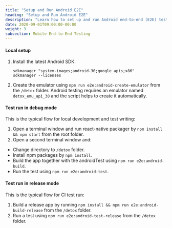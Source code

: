 ```yaml
---
title: "Setup and Run Android E2E"
heading: "Setup and Run Android E2E"
description: "Learn how to set up and run Android end-to-end (E2E) testing to ensure mobile apps operate as designed."
date: 2020-09-01T09:00:00-00:00
weight: 3
subsection: Mobile End-to-End Testing
---
```


#### Local setup

1. Install the latest Android SDK.

   ```
   sdkmanager "system-images;android-30;google_apis;x86"
   sdkmanager --licenses
   ```
2. Create the emulator using `npm run e2e:android-create-emulator` from the `/detox` folder. Android testing requires an emulator named `detox_emu_api_30` and the script helps to create it automatically.

#### Test run in debug mode

This is the typical flow for local development and test writing:

1. Open a terminal window and run react-native packager by `npm install && npm start` from the root folder.
2. Open a second terminal window and:
  - Change directory to `/detox` folder.
  - Install npm packages by `npm install`.
  - Build the app together with the androidTest using `npm run e2e:android-build`.
  - Run the test using `npm run e2e:android-test`.

#### Test run in release mode

This is the typical flow for CI test run:

1. Build a release app by running `npm install && npm run e2e:android-build-release` from the `/detox` folder.
2. Run a test using `npm run e2e:android-test-release` from the `/detox` folder.
